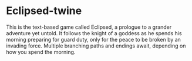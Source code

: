 # Eclipsed-twine
This is the text-based game called Eclipsed, a prologue to a grander adventure yet untold. It follows the knight of a goddess as he spends his morning preparing for guard duty, only for the peace to be broken by an invading force. Multiple branching paths and endings await, depending on how you spend the morning.
